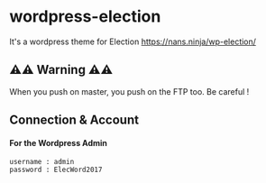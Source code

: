# wordpress-election
It's a wordpress theme for Election
https://nans.ninja/wp-election/

## ⚠️⚠️ Warning ⚠️⚠️
When you push on master, you push on the FTP too. Be careful !

## Connection & Account
#### For the Wordpress Admin
```
username : admin
password : ElecWord2017
```
